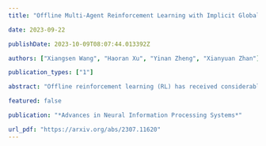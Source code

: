 ```yaml
---
title: "Offline Multi-Agent Reinforcement Learning with Implicit Global-to-Local Value Regularization"

date: 2023-09-22

publishDate: 2023-10-09T08:07:44.013392Z

authors: ["Xiangsen Wang", "Haoran Xu", "Yinan Zheng", "Xianyuan Zhan"]

publication_types: ["1"]

abstract: "Offline reinforcement learning (RL) has received considerable attention in recent years due to its attractive capability of learning policies from offline datasets without environmental interactions. Despite some success in the single-agent setting, offline multi-agent RL (MARL) remains to be a challenge. The large joint state-action space and the coupled multi-agent behaviors pose extra complexities for offline policy optimization. Most existing offline MARL studies simply apply offline data-related regularizations on individual agents, without fully considering the multi-agent system at the global level. In this work, we present OMIGA, a new offline m ulti-agent RL algorithm with implicit global-to-local v alue regularization. OMIGA provides a principled framework to convert global-level value regularization into equivalent implicit local value regularizations and simultaneously enables in-sample learning, thus elegantly bridging multi-agent value decomposition and policy learning with offline regularizations. Based on comprehensive experiments on the offline multi-agent MuJoCo and StarCraft II micro-management tasks, we show that OMIGA achieves superior performance over the state-of-the-art offline MARL methods in almost all tasks."

featured: false

publication: "*Advances in Neural Information Processing Systems*"

url_pdf: "https://arxiv.org/abs/2307.11620"
---
```


